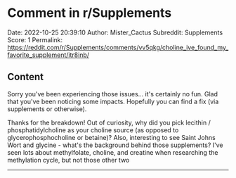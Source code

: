 # Comment in r/Supplements

Date: 2022-10-25 20:39:10
Author: Mister_Cactus
Subreddit: Supplements
Score: 1
Permalink: https://reddit.com/r/Supplements/comments/vv5qkg/choline_ive_found_my_favorite_supplement/itr8inb/

## Content

Sorry you've been experiencing those issues... it's certainly no fun. Glad that you've been noticing some impacts. Hopefully you can find a fix (via supplements or otherwise).

Thanks for the breakdown! Out of curiosity, why did you pick lecithin / phosphatidylcholine as your choline source (as opposed to glycerophosphocholine or betaine)? Also, interesting to see Saint Johns Wort and glycine - what's the background behind those supplements? I've seen lots about methylfolate, choline, and creatine when researching the methylation cycle, but not those other two

---
